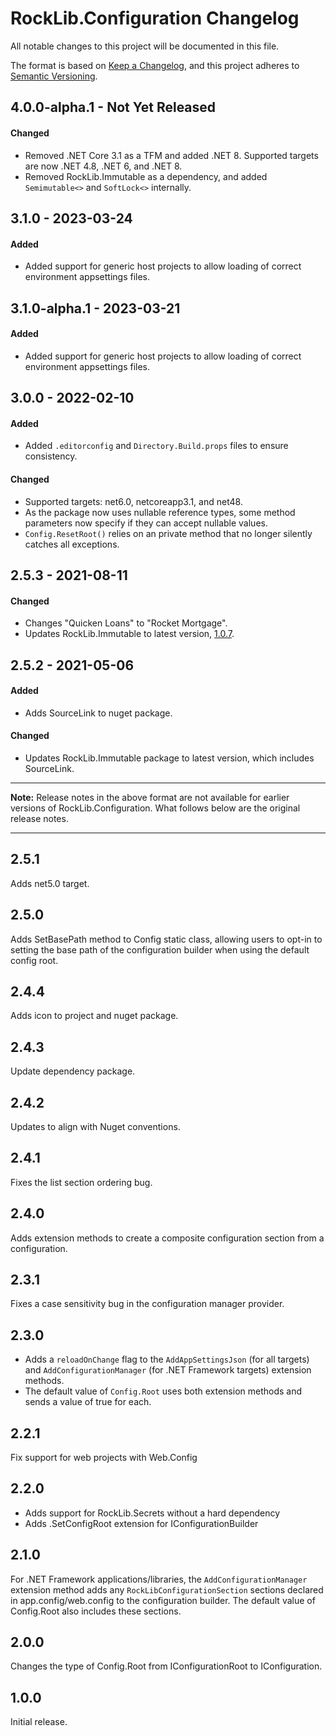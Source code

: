 # RockLib.Configuration Changelog

All notable changes to this project will be documented in this file.

The format is based on [Keep a Changelog](https://keepachangelog.com/en/1.0.0/),
and this project adheres to [Semantic Versioning](https://semver.org/spec/v2.0.0.html).

## 4.0.0-alpha.1 - Not Yet Released

#### Changed
- Removed .NET Core 3.1 as a TFM and added .NET 8. Supported targets are now .NET 4.8, .NET 6, and .NET 8.
- Removed RockLib.Immutable as a dependency, and added `Semimutable<>` and `SoftLock<>` internally.

## 3.1.0 - 2023-03-24
	
#### Added
- Added support for generic host projects to allow loading of correct environment appsettings files.

## 3.1.0-alpha.1 - 2023-03-21
	
#### Added
- Added support for generic host projects to allow loading of correct environment appsettings files.

## 3.0.0 - 2022-02-10
	
#### Added
- Added `.editorconfig` and `Directory.Build.props` files to ensure consistency.

#### Changed
- Supported targets: net6.0, netcoreapp3.1, and net48.
- As the package now uses nullable reference types, some method parameters now specify if they can accept nullable values.
- `Config.ResetRoot()` relies on an private method that no longer silently catches all exceptions.

## 2.5.3 - 2021-08-11

#### Changed

- Changes "Quicken Loans" to "Rocket Mortgage".
- Updates RockLib.Immutable to latest version, [1.0.7](https://github.com/RockLib/RockLib.Immutable/blob/main/RockLib.Immutable/CHANGELOG.md#107---2021-08-10).

## 2.5.2 - 2021-05-06

#### Added

- Adds SourceLink to nuget package.

#### Changed

- Updates RockLib.Immutable package to latest version, which includes SourceLink.

----

**Note:** Release notes in the above format are not available for earlier versions of
RockLib.Configuration. What follows below are the original release notes.

----

## 2.5.1

Adds net5.0 target.

## 2.5.0

Adds SetBasePath method to Config static class, allowing users to opt-in to setting the base path of the configuration builder when using the default config root.

## 2.4.4

Adds icon to project and nuget package.

## 2.4.3

Update dependency package.

## 2.4.2

Updates to align with Nuget conventions.

## 2.4.1

Fixes the list section ordering bug.

## 2.4.0

Adds extension methods to create a composite configuration section from a configuration.

## 2.3.1

Fixes a case sensitivity bug in the configuration manager provider.

## 2.3.0

- Adds a `reloadOnChange` flag to the `AddAppSettingsJson` (for all targets) and `AddConfigurationManager` (for .NET Framework targets) extension methods.
- The default value of `Config.Root` uses both extension methods and sends a value of true for each.

## 2.2.1

Fix support for web projects with Web.Config

## 2.2.0

- Adds support for RockLib.Secrets without a hard dependency
- Adds .SetConfigRoot extension for IConfigurationBuilder

## 2.1.0

For .NET Framework applications/libraries, the `AddConfigurationManager` extension method adds any `RockLibConfigurationSection` sections declared in app.config/web.config to the configuration builder. The default value of Config.Root also includes these sections.

## 2.0.0

Changes the type of Config.Root from IConfigurationRoot to IConfiguration.

## 1.0.0

Initial release.
